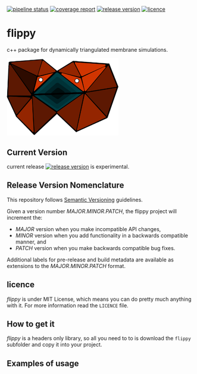 [![pipeline status](https://gitlab.tudelft.nl/idema-group/flippy/badges/master/pipeline.svg)](https://gitlab.tudelft.nl/idema-group/flippy/-/commits/master)
[![coverage report](https://gitlab.tudelft.nl/idema-group/flippy/badges/master/coverage.svg)](https://gitlab.tudelft.nl/idema-group/flippy/-/commits/master)
[![release version](https://img.shields.io/badge/dynamic/json?url=https://gitlab.tudelft.nl/idema-group/flippy/-/raw/master/VERSION.json&query=$.*&color=blue&label=version)](https://gitlab.tudelft.nl/idema-group/flippy/-/releases)
[![licence](https://img.shields.io/badge/licence-MIT-green)](https://gitlab.tudelft.nl/idema-group/flippy/-/blob/master/LICENSE)
# flippy
c++ package for dynamically triangulated membrane simulations.

<img src="assets/flippy.png" alt="flippy" width="300"/>

## Current Version

current release [![release version](https://img.shields.io/badge/dynamic/json?url=https://gitlab.tudelft.nl/idema-group/flippy/-/raw/master/VERSION.json&query=$.*&color=blue&label=version)](https://gitlab.tudelft.nl/idema-group/flippy/-/releases) is experimental. 


## Release Version Nomenclature

This repository follows [Semantic Versioning](https://semver.org/) guidelines.

Given a version number *MAJOR*.*MINOR*.*PATCH*, the flippy project will increment the:

- *MAJOR* version when you make incompatible API changes,
- *MINOR* version when you add functionality in a backwards compatible manner, and
- *PATCH* version when you make backwards compatible bug fixes.

Additional labels for pre-release and build metadata are available as extensions to the *MAJOR*.*MINOR*.*PATCH* format.

## licence 

*flippy* is under MIT License, which means you can do pretty much anything with it. For more information read the `LICENCE` file.

## How to get it

*flippy* is a headers only library, so all you need to to is download the `flippy` subfolder and copy it into your project.

## Examples of usage

